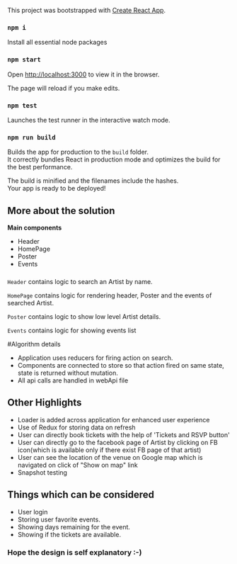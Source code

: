 This project was bootstrapped with [Create React App](https://github.com/facebookincubator/create-react-app).

### `npm i`

Install all essential node packages

### `npm start`

Open [http://localhost:3000](http://localhost:3000) to view it in the browser.

The page will reload if you make edits.<br>

### `npm test`

Launches the test runner in the interactive watch mode.<br>

### `npm run build`

Builds the app for production to the `build` folder.<br>
It correctly bundles React in production mode and optimizes the build for the best performance.

The build is minified and the filenames include the hashes.<br>
Your app is ready to be deployed!


## More about the solution

**Main components**
* Header
* HomePage
* Poster
* Events

###
`Header` contains logic to search an Artist by name.
     
`HomePage` contains logic for rendering header, Poster and the events of searched Artist.

`Poster` contains logic to show low level Artist details.
 
`Events` contains logic for showing events list


#Algorithm details

* Application uses reducers for firing action on search.
* Components are connected to store so that action fired on same state, state is returned without mutation.
* All api calls are handled in webApi file

## Other Highlights

* Loader is added across application for enhanced user experience
* Use of Redux for storing data on refresh
* User can directly book tickets with the help of 'Tickets and RSVP button'
* User can directly go to the facebook page of Artist by clicking on FB icon(which is available only if there exist FB page of that artist)
* User can see the location of the venue on Google map which is navigated on click of "Show on map" link
* Snapshot testing  
       
## Things which can be considered     

* User login
* Storing user favorite events.
* Showing days remaining for the event.
* Showing if the tickets are available.
    
### Hope the design is self explanatory :-)











